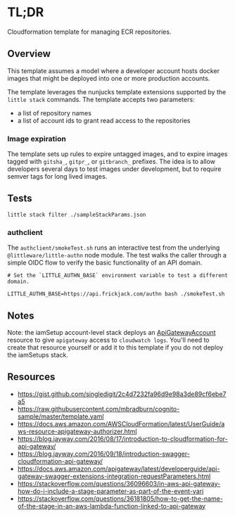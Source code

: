 # TL;DR

Cloudformation template for managing ECR repositories.

## Overview

This template assumes a model where a developer account
hosts docker images that might be deployed into one or more
production accounts.

The template leverages the nunjucks template extensions supported
by the `little stack` commands.  The template accepts two parameters:

* a list of repository names
* a list of account ids to grant read access to the repositories

### Image expiration

The template sets up rules to expire untagged images,
and to expire images tagged with `gitsha_`, `gitpr_`, or `gitbranch_`
prefixes.  The idea is to allow developers several days
to test images under development, but to require semver tags
for long lived images.

## Tests

```
little stack filter ./sampleStackParams.json
```

### authclient

The `authclient/smokeTest.sh` runs an interactive test from the underlying `@littleware/little-authn` node module.  The test walks the caller through a simple OIDC flow to verify the basic functionality of an API domain.

```
# Set the `LITTLE_AUTHN_BASE` environment variable to test a different domain.

LITTLE_AUTHN_BASE=https://api.frickjack.com/authn bash ./smokeTest.sh
```


## Notes

Note: the iamSetup account-level stack deploys an [ApiGatewayAccount](https://docs.aws.amazon.com/AWSCloudFormation/latest/UserGuide/aws-resource-apigateway-account.html) resource to give `apigateway` access to `cloudwatch logs`.  You'll need to create that resource yourself or add it to this template if you do not deploy the iamSetups stack.

## Resources

* https://gist.github.com/singledigit/2c4d7232fa96d9e98a3de89cf6ebe7a5
* https://raw.githubusercontent.com/mbradburn/cognito-sample/master/template.yaml
* https://docs.aws.amazon.com/AWSCloudFormation/latest/UserGuide/aws-resource-apigateway-authorizer.html
* https://blog.jayway.com/2016/08/17/introduction-to-cloudformation-for-api-gateway/
* https://blog.jayway.com/2016/09/18/introduction-swagger-cloudformation-api-gateway/
* https://docs.aws.amazon.com/apigateway/latest/developerguide/api-gateway-swagger-extensions-integration-requestParameters.html
* https://stackoverflow.com/questions/36096603/in-aws-api-gateway-how-do-i-include-a-stage-parameter-as-part-of-the-event-vari
* https://stackoverflow.com/questions/36181805/how-to-get-the-name-of-the-stage-in-an-aws-lambda-function-linked-to-api-gateway